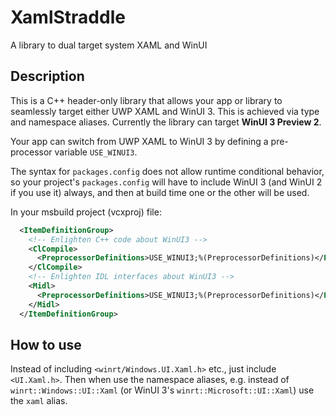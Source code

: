 # XamlStraddle
A library to dual target system XAML and WinUI

## Description
This is a C++ header-only library that allows your app or library to seamlessly target either UWP XAML and WinUI 3. This is achieved via type and namespace aliases.
Currently the library can target **WinUI 3 Preview 2**.

Your app can switch from UWP XAML to WinUI 3 by defining a pre-processor variable `USE_WINUI3`.

The syntax for `packages.config` does not allow runtime conditional behavior, so your project's `packages.config` will have to include WinUI 3 (and WinUI 2 if you use it) always, and then at build time one or the other will be used.


In your msbuild project (vcxproj) file:
```xml
  <ItemDefinitionGroup>
    <!-- Enlighten C++ code about WinUI3 -->
    <ClCompile>
      <PreprocessorDefinitions>USE_WINUI3;%(PreprocessorDefinitions)</PreprocessorDefinitions>
    </ClCompile>
    <!-- Enlighten IDL interfaces about WinUI3 -->
    <Midl>
      <PreprocessorDefinitions>USE_WINUI3;%(PreprocessorDefinitions)</PreprocessorDefinitions>
    </Midl>
  </ItemDefinitionGroup>
```

## How to use
Instead of including `<winrt/Windows.UI.Xaml.h>` etc., just include `<UI.Xaml.h>`.
Then when use the namespace aliases, e.g. instead of `winrt::Windows::UI::Xaml` (or WinUI 3's `winrt::Microsoft::UI::Xaml`) use the `xaml` alias.
